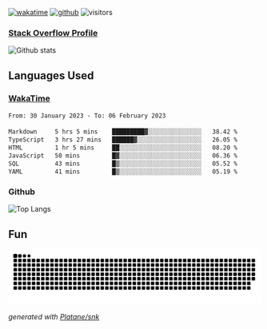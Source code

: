 [![wakatime](https://wakatime.com/badge/user/82c377cd-a54c-404c-b7df-177b313ca539.svg)](https://wakatime.com/@82c377cd-a54c-404c-b7df-177b313ca539)
[![github](https://img.shields.io/github/followers/xinthose?logo=github&style=plastic)](https://github.com/alanhamlett?tab=followers)
![visitors](https://visitor-badge.glitch.me/badge?page_id=xinthose&left_color=green&right_color=red)
### [Stack Overflow Profile](https://stackoverflow.com/users/4056146/xinthose)

![Github stats](https://github-readme-stats.vercel.app/api?username=xinthose&show_icons=true&theme=radical&count_private=true)

## Languages Used

### [WakaTime](https://wakatime.com/)
<!--START_SECTION:waka-->

```text
From: 30 January 2023 - To: 06 February 2023

Markdown     5 hrs 5 mins    █████████▓░░░░░░░░░░░░░░░   38.42 %
TypeScript   3 hrs 27 mins   ██████▓░░░░░░░░░░░░░░░░░░   26.05 %
HTML         1 hr 5 mins     ██░░░░░░░░░░░░░░░░░░░░░░░   08.20 %
JavaScript   50 mins         █▓░░░░░░░░░░░░░░░░░░░░░░░   06.36 %
SQL          43 mins         █▒░░░░░░░░░░░░░░░░░░░░░░░   05.52 %
YAML         41 mins         █▒░░░░░░░░░░░░░░░░░░░░░░░   05.19 %
```

<!--END_SECTION:waka-->

### Github

![Top Langs](https://github-readme-stats.vercel.app/api/top-langs/?username=xinthose)

## Fun
![github contribution grid snake animation](https://raw.githubusercontent.com/xinthose/xinthose/output/github-contribution-grid-snake.svg)

_generated with [Platane/snk](https://github.com/Platane/snk)_

